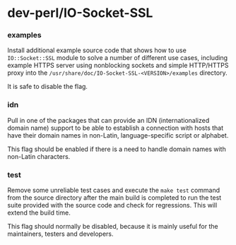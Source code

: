 # dev-perl/IO-Socket-SSL

### examples
Install additional example source code that shows how to use `IO::Socket::SSL` module to solve a number of different use cases, including example HTTPS server using nonblocking sockets and simple HTTP/HTTPS proxy into the `/usr/share/doc/IO-Socket-SSL-<VERSION>/examples` directory.

It is safe to disable the flag.

### idn
Pull in one of the packages that can provide an IDN (internationalized domain name) support to be able to establish a connection with hosts that have their domain names in non-Latin, language-specific script or alphabet.

This flag should be enabled if there is a need to handle domain names with non-Latin characters.

### test
Remove some unreliable test cases and execute the `make test` command from the source directory after the main build is completed to run the test suite provided with the source code and check for regressions. This will extend the build time.

This flag should normally be disabled, because it is mainly useful for the maintainers, testers and developers.
